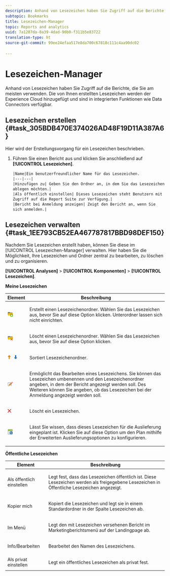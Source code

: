 ```yaml
---
description: Anhand von Lesezeichen haben Sie Zugriff auf die Berichte, die Sie am meisten verwenden. Die von Ihnen erstellten Lesezeichen werden der Experience Cloud hinzugefügt und sind in integrierten Funktionen wie Data Connectors verfügbar.
subtopic: Bookmarks
title: Lesezeichen-Manager
topic: Reports and analytics
uuid: 7a1287da-8a39-4dad-90b0-f311b5e83722
translation-type: ht
source-git-commit: 99ee24efaa517e8da700c67818c111c4aa90dc02

---
```



# Lesezeichen-Manager

Anhand von Lesezeichen haben Sie Zugriff auf die Berichte, die Sie am meisten verwenden. Die von Ihnen erstellten Lesezeichen werden der Experience Cloud hinzugefügt und sind in integrierten Funktionen wie Data Connectors verfügbar.

## Lesezeichen erstellen {#task_305BDB470E374026AD48F19D11A387A6}

Hier wird der Erstellungsvorgang für ein Lesezeichen beschrieben.

<!-- 

t_bookmarks_creating.xml

 -->

1. Führen Sie einen Bericht aus und klicken Sie anschließend auf **[!UICONTROL Lesezeichen]**.

       |Name|Ein benutzerfreundlicher Name für das Lesezeichen.
       |---|---|
       |Hinzufügen zu| Geben Sie den Ordner an, in dem Sie das Lesezeichen ablegen möchten.|
       |Als öffentlich einstellen| Dieses Lesezeichen steht Benutzern mit Zugriff auf die Report Suite zur Verfügung.|
       |Bericht bei Anmeldung anzeigen| Zeigt den Bericht an, wenn Sie sich anmelden.|
   
## Lesezeichen verwalten {#task_1EE793CB52EA467787817BBD98DEF150}

Nachdem Sie Lesezeichen erstellt haben, können Sie diese im [!UICONTROL Lesezeichen-Manager] verwalten. Hier haben Sie die Möglichkeit, Ihre Lesezeichen und Ordner zentral zu bearbeiten, zu löschen und zu organisieren.

<!-- 

t_bookmarks_managing.xml

 -->

**[!UICONTROL Analysen]** > **[!UICONTROL Komponenten]** > **[!UICONTROL Lesezeichen]**.

**Meine Lesezeichen**

<table id="table_D0310F7F4BDB4543B8552525872A0A0C"> 
 <thead> 
  <tr> 
   <th colname="col1" class="entry"> Element </th> 
   <th colname="col2" class="entry"> Beschreibung </th> 
  </tr> 
 </thead>
 <tbody> 
  <tr> 
   <td colname="col1"> <p><img placement="inline"  src="assets/bookmark_create_folder.png" id="image_EA7729575ABA4CA3A3399594941B3441"> </img> </p> </td> 
   <td colname="col2"> <p> Erstellt einen Lesezeichenordner. Wählen Sie das Lesezeichen aus, bevor Sie auf diese Option klicken. Unterordner lassen sich nicht einrichten. </p> </td> 
  </tr> 
  <tr> 
   <td colname="col1"> <p><img placement="inline"  src="assets/bookmark_delete_folder.png" id="image_AFB6A02475664785BA90485EA289749A"> </img> </p> </td> 
   <td colname="col2"> <p> Löscht einen Lesezeichenordner. Wählen Sie das Lesezeichen aus, bevor Sie auf diese Option klicken. </p> </td> 
  </tr> 
  <tr> 
   <td colname="col1"> <p><img placement="inline"  src="assets/bookmark_sort.png" id="image_8B4BE31182004357890B6532CCE5B2C2"> </img> </p> </td> 
   <td colname="col2"> <p> Sortiert Lesezeichenordner. </p> </td> 
  </tr> 
  <tr> 
   <td colname="col1"> <p><img placement="inline"  src="assets/icon_edit_VideoSharing.png" id="image_5B8C0321ED5848ECBE3AF65514AD9A44"> </img> </p> </td> 
   <td colname="col2"> <p> Ermöglicht das Bearbeiten eines Lesezeichens. Sie können das Lesezeichen umbenennen und den Lesezeichenordner angeben, in dem der Bericht angezeigt werden soll. Des Weiteren können Sie angeben, ob das Lesezeichen bei der Anmeldung angezeigt werden soll. </p> </td> 
  </tr> 
  <tr> 
   <td colname="col1"> <p><img placement="inline"  src="assets/icon_delete_VideoSharing.png" id="image_945A859920C44BC08825CC062C10543A"> </img> </p> </td> 
   <td colname="col2"> <p> Löscht ein Lesezeichen. </p> </td> 
  </tr> 
  <tr> 
   <td colname="col1"> <p><img placement="inline"  src="assets/bookmark_schedule.png" id="image_B7B23C1C67F04DF096149DCDF8C0FE5F"> </img> </p> </td> 
   <td colname="col2"> <p> Lässt Sie wissen, dass dieses Lesezeichen für die Auslieferung eingeplant ist. Klicken Sie auf diese Option um den Plan mithilfe der <span class="wintitle">Erweiterten Auslieferungsoptionen</span> zu konfigurieren. </p> </td> 
  </tr> 
 </tbody> 
</table>

**Öffentliche Lesezeichen**

<table id="table_E89688BD3F724ADB8B2E88CDADB6168E"> 
 <thead> 
  <tr> 
   <th colname="col1" class="entry"> Element </th> 
   <th colname="col2" class="entry"> Beschreibung </th> 
  </tr> 
 </thead>
 <tbody> 
  <tr> 
   <td colname="col1"> Als öffentlich einstellen </td> 
   <td colname="col2"> <p>Legt fest, dass das Lesezeichen öffentlich ist. Diese Lesezeichen werden als freigegebene Lesezeichen in <span class="wintitle">Öffentliche Lesezeichen</span> angezeigt. </p> </td> 
  </tr> 
  <tr> 
   <td colname="col1"> Kopier mich </td> 
   <td colname="col2"> <p>Kopiert die Lesezeichen und legt sie in einem Standardordner in der Spalte <span class="uicontrol">Lesezeichen</span> ab. </p> </td> 
  </tr> 
  <tr> 
   <td colname="col1"> Im Menü </td> 
   <td colname="col2"> <p> Legt den mit Lesezeichen versehenen Bericht im Marketingberichtsmenü auf der Landingpage ab. </p> </td> 
  </tr> 
  <tr> 
   <td colname="col1"> Info/Bearbeiten </td> 
   <td colname="col2"> <p>Bearbeitet den Namen des Lesezeichens. </p> </td> 
  </tr> 
  <tr> 
   <td colname="col1"> Als privat einstellen </td> 
   <td colname="col2"> <p>Legt ein öffentliches Lesezeichen als privat fest. </p> </td> 
  </tr> 
 </tbody> 
</table>

